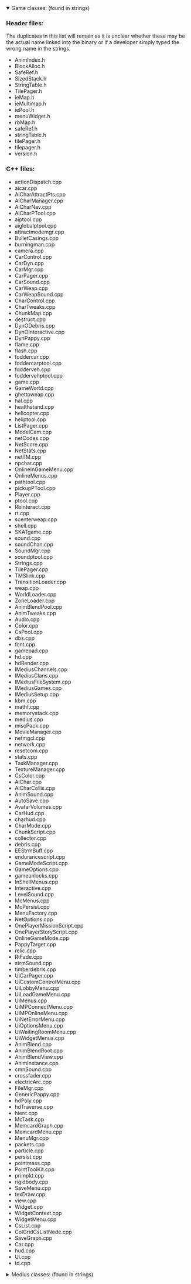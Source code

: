 <details open>
<summary>Game classes: (found in strings)</summary>

### Header files:
The duplicates in this list will remain as it is unclear whether these may be the actual name linked into the binary or if a developer simply typed the wrong name in the strings.
- AnimIndex.h
- BlockAlloc.h
- SafeRef.h
- SizedStack.h
- StringTable.h
- TilePager.h
- ieMap.h
- ieMultimap.h
- iePool.h
- menuWidget.h
- rbMap.h
- safeRef.h
- stringTable.h
- tilePager.h
- tilepager.h
- version.h

### C++ files:
- actionDispatch.cpp
- aicar.cpp
- AiCharAttractPts.cpp
- AiCharManager.cpp
- AiCharNav.cpp
- AiCharPTool.cpp
- aiptool.cpp
- aiglobalptool.cpp
- attractmodemgr.cpp
- BulletCasings.cpp
- burningman.cpp
- camera.cpp
- CarControl.cpp
- CarDyn.cpp
- CarMgr.cpp
- CarPager.cpp
- CarSound.cpp
- CarWeap.cpp
- CarWeapSound.cpp
- CharControl.cpp
- CharTweaks.cpp
- ChunkMap.cpp
- destruct.cpp
- DynODebris.cpp
- DynOInteractive.cpp
- DynPappy.cpp
- flame.cpp
- flash.cpp
- foddercar.cpp
- foddercarptool.cpp
- fodderveh.cpp
- foddervehptool.cpp
- game.cpp
- GameWorld.cpp
- ghettoweap.cpp
- hal.cpp
- healthstand.cpp
- helicopter.cpp
- heliptool.cpp
- ListPager.cpp
- ModelCam.cpp
- netCodes.cpp
- NetScore.cpp
- NetStats.cpp
- netTM.cpp
- npchar.cpp
- OnlineInGameMenu.cpp
- OnlineMenus.cpp
- pathtool.cpp
- pickupPTool.cpp
- Player.cpp
- ptool.cpp
- RbInteract.cpp
- rt.cpp
- scenterweap.cpp
- shell.cpp
- SKATgame.cpp
- sound.cpp
- soundChan.cpp
- SoundMgr.cpp
- soundptool.cpp
- Strings.cpp
- TilePager.cpp
- TMSlink.cpp
- TransitionLoader.cpp
- weap.cpp
- WorldLoader.cpp
- ZoneLoader.cpp
- AnimBlendPool.cpp
- AnimTweaks.cpp
- Audio.cpp
- Color.cpp
- CsPool.cpp
- dbs.cpp
- font.cpp
- gamepad.cpp
- hd.cpp
- hdRender.cpp
- IMediusChannels.cpp
- IMediusClans.cpp
- IMediusFileSystem.cpp
- IMediusGames.cpp
- IMediusSetup.cpp
- kbm.cpp
- mathf.cpp
- memorystack.cpp
- medius.cpp
- miscPack.cpp
- MovieManager.cpp
- netmgcl.cpp
- network.cpp
- resetcom.cpp
- stats.cpp
- TaskManager.cpp
- TextureManager.cpp
- CsColor.cpp
- AiChar.cpp
- AiCharCollis.cpp
- AnimSound.cpp
- AutoSave.cpp
- AvatarVolumes.cpp
- CarHud.cpp
- charhud.cpp
- CharMode.cpp
- ChunkScript.cpp
- collector.cpp
- debris.cpp
- EEStrmBuff.cpp
- endurancescript.cpp
- GameModeScript.cpp
- GameOptions.cpp
- gameunlocks.cpp
- InShellMenus.cpp
- Interactive.cpp
- LevelSound.cpp
- McMenus.cpp
- McPersist.cpp
- MenuFactory.cpp
- NetOptions.cpp
- OnePlayerMissionScript.cpp
- OnePlayerStoryScript.cpp
- OnlineGameMode.cpp
- PappyTarget.cpp
- relic.cpp
- RtFade.cpp
- strmSound.cpp
- timberdebris.cpp
- UiCarPager.cpp
- UiCustomControlMenu.cpp
- UiLobbyMenu.cpp
- UiLoadGameMenu.cpp
- UiMenus.cpp
- UiMPConnectMenu.cpp
- UiMPOnlineMenu.cpp
- UiNetErrorMenu.cpp
- UiOptionsMenu.cpp
- UiWaitingRoomMenu.cpp
- UiWidgetMenus.cpp
- AnimBlend.cpp
- AnimBlendRoot.cpp
- AnimBlendView.cpp
- AnimInstance.cpp
- cmnSound.cpp
- crossfader.cpp
- electricArc.cpp
- FileMgr.cpp
- GenericPappy.cpp
- hdPoly.cpp
- hdTraverse.cpp
- hierc.cpp
- McTask.cpp
- MemcardGraph.cpp
- MemcardMenu.cpp
- MenuMgr.cpp
- packets.cpp
- particle.cpp
- persist.cpp
- pointmass.cpp
- PointToolKit.cpp
- primpkt.cpp
- rigidbody.cpp
- SaveMenu.cpp
- texDraw.cpp
- view.cpp
- Widget.cpp
- WidgetContext.cpp
- WidgetMenu.cpp
- CsList.cpp
- ColGridCsListNode.cpp
- SaveGraph.cpp
- Car.cpp
- hud.cpp
- Ui.cpp
- td.cpp
</details>

<details>
<summary>Medius classes: (found in strings)</summary>

- /projects/rtime/CVS/dme_client/src/Dme.c
- /projects/rtime/CVS/dme_client/src/DmeGameFind.c
- /projects/rtime/CVS/dme_client/src/DmeGameFind.h
- /projects/rtime/CVS/dme_client/src/DmeInterfaceManager.c
- /projects/rtime/CVS/dme_client/include/DmeInterfaceManager.h
- /projects/rtime/CVS/dme_client/src/DmeLocal.c
- /projects/rtime/CVS/dme_client/include/DmeLocal.h
- /projects/rtime/CVS/dme_client/src/DmeMessage.c
- /projects/rtime/CVS/dme_client/include/DmeMessage.h
- /projects/rtime/CVS/dme_client/src/DmeMetrics.c
- /projects/rtime/CVS/dme_client/include/DmeMetrics.h
- /projects/rtime/CVS/dme_client/src/DmeRegister.c
- /projects/rtime/CVS/dme_client/src/DmeToken.c
- /projects/rtime/CVS/dme_client/include/DmeToken.h
- /projects/rtime/CVS/rt_comm/src/rt_comm.c
- /projects/rtime/CVS/rt_comm/include/rt_comm.h
- /projects/rtime/CVS/rt_comm/include/rt_comm_platinterface.h
- /projects/rtime/CVS/rt_crypt/src/rt_crypt_public.c
- /projects/rtime/CVS/rt_util/rt_memory.c
- /projects/rtime/CVS/rt_util/rt_memory.h
- /projects/rtime/CVS/rt_util/rt_msg_util.c
- /projects/rtime/CVS/rt_util/rt_msg_util.h
- /projects/rtime/CVS/rt_util/rt_mtrandgen.c
- /projects/rtime/CVS/rt_util/rt_mtrandgen.h
- /projects/rtime/CVS/rt_util/rt_mtrandgen_platform.h
- /projects/rtime/CVS/rt_util/rt_mutex.c
- /projects/rtime/CVS/rt_util/rt_mutex.h
- /projects/rtime/CVS/rt_util/ps2/rt_mutex_platform.c
- /projects/rtime/CVS/rt_util/ps2/rt_mutex_platform.h
- /projects/rtime/CVS/rt_util/rt_parse.c
- /projects/rtime/CVS/rt_util/rt_parse.h
- /projects/rtime/CVS/rt_util/rt_time.c
- /projects/rtime/CVS/rt_util/rt_time.h
- /projects/rtime/CVS/rt_util/ps2/rt_time_platform.c
- /projects/rtime/CVS/rt_util/ps2/rt_time_platform.h
- /projects/rtime/CVS/rt_util/rt_timebase.c
- /projects/rtime/CVS/rt_util/rt_timebase.h
- /projects/rtime/CVS/rt_util/rt_token.c
- /projects/rtime/CVS/rt_util/rt_token.h
- /projects/rtime/CVS/dme_client/src/DmeList.c
- /projects/rtime/CVS/MediusClientLibrary/src/MediusClans.c
- /projects/rtime/CVS/MediusClientLibrary/src/MediusClient.c
- /projects/rtime/CVS/MediusClientLibrary/src/MediusClientLocal.h
- /projects/rtime/CVS/MediusDList/src/MediusDList.c
- /projects/rtime/CVS/MediusDList/include/MediusDList.h
- /projects/rtime/CVS/MediusDList/src/MediusDList_shared.c
- /projects/rtime/CVS/MediusDList/include/MediusDList_shared.h
- /projects/rtime/CVS/MediusDList/src/MediusDPlayerList.c
- /projects/rtime/CVS/MediusDList/src/MediusDType.c
- /projects/rtime/CVS/MediusDList/include/MediusDType.h
- /projects/rtime/CVS/MediusClientLibrary/src/MediusFileServices.c
- /projects/rtime/CVS/MediusMessage/src/MediusMessage.c
- /projects/rtime/CVS/MediusMessage/include/MediusMessage.h
- /projects/rtime/CVS/MediusClientLibrary/src/register.c
- /projects/rtime/CVS/MediusCommon/src/mc_register.h
- /projects/rtime/CVS/MediusClientLibrary/src/stringmanager.c
- /projects/rtime/CVS/MediusClientLibrary/src/stringmanager.h
- /projects/rtime/CVS/MediusClientLibrary/src/MediusBilling.c
- /projects/rtime/CVS/MediusDList/src/MediusDArgList.c
- /projects/rtime/CVS/MediusDList/src/MediusDField.c
- /projects/rtime/CVS/MediusDList/include/MediusDField.h
- /projects/rtime/CVS/MediusDList/src/MediusDMetaType.c
- /projects/rtime/CVS/MediusDList/include/MediusDMetaType.h
- /projects/rtime/CVS/MediusDList/include/MediusDMetaType_protected.h
- /projects/rtime/CVS/MediusClientLibrary/src/callback.c
- /projects/rtime/CVS/MediusClientLibrary/src/callback.h
- /projects/rtime/CVS/MediusClientLibrary/src/mbill_cache.c
- /projects/rtime/CVS/MediusClientLibrary/src/mbill_cache.h
- /projects/rtime/CVS/MediusClientLibrary/src/mbill_register.c
- /projects/rtime/CVS/MediusCommon/src/mc_register.h
- /projects/rtime/CVS/rt_util/rt_hash.c
- /projects/rtime/CVS/rt_util/rt_hash.h
- /projects/rtime/CVS/rt_util/rt_hash_.h
- /projects/rtime/CVS/MediusClientLibrary/src/mbill_callback.c
- /projects/rtime/CVS/MediusClientLibrary/src/mbill_callback.h
- /projects/rtime/CVS/MediusGameCommLibrary/src/mcl.c
- /projects/rtime/CVS/MediusGameCommLibrary/src/mgcl_local.h
- /projects/rtime/CVS/dme_object/src/DmeObject.c
- /projects/rtime/CVS/dme_object/src/DmeObjectMessage.c
- /projects/rtime/CVS/dme_object/src/DmeObjectMessage.h
- /projects/rtime/CVS/dme_object/src/DmeObjectRegister.c
- /projects/rtime/CVS/dme_object/src/ClientMgr.c
- /projects/rtime/CVS/dme_object/src/ClientMgr.h
- /projects/rtime/CVS/rt_udp/src/rt_p2p.c
- /projects/rtime/CVS/rt_udp/include/rt_p2p.h
- /projects/rtime/CVS/rt_udp/src/grids.h
- /projects/rtime/CVS/rt_udp/src/rt_udp.c
- /projects/rtime/CVS/rt_udp/include/rt_udp.h
- /projects/rtime/CVS/rt_udp/src/rt_udp_mgr.c
- /projects/rtime/CVS/rt_upnp/src/rt_upnp.c
- /projects/rtime/CVS/rt_upnp/include/rt_upnp.h
- /projects/rtime/CVS/rt_util/rt_list_buf.c
- /projects/rtime/CVS/rt_util/rt_list_buf.h
- /projects/rtime/CVS/rt_comm/src/ps2/scei/rt_comm_platform.c
- /projects/rtime/CVS/StreamMedia/src/StreamMedia.c
- /projects/rtime/CVS/StreamMedia/src/StreamMedia.h
- /projects/rtime/CVS/StreamMedia/src/codec.c
- /projects/rtime/CVS/StreamMedia/src/codec.h
- /projects/rtime/CVS/StreamMedia/src/sequence.c
- /projects/rtime/CVS/StreamMedia/src/sequence.h
- /projects/rtime/CVS/StreamMedia/src/vsequence.c
- /projects/rtime/CVS/StreamMedia/src/vsequence.h
- /projects/rtime/CVS/rt_msg/src/rt_msg_client/rt_msg_client.c
- /projects/rtime/CVS/rt_msg/include/rt_msg_client/rt_msg_client.h
- /projects/rtime/CVS/rt_msg/src/common/rt_msg.h
- /projects/rtime/CVS/rt_util/ps2/rt_ac_util.c
- /projects/rtime/CVS/rt_util/rt_ac_util.h
- /projects/rtime/CVS/rt_crypt/src/rt_crypt.c
- /projects/rtime/CVS/rt_crypt/include/rt_crypt.h
- /projects/rtime/CVS/rt_crypt/include/rt_crypt_internal.h
- /projects/rtime/CVS/rt_crypt/src/RSA.c
- /projects/rtime/CVS/rt_crypt/src/RSA.h
- /projects/rtime/CVS/rt_crypt/src/SHA1.c
- /projects/rtime/CVS/rt_crypt/include/SHA1.h
- /projects/rtime/CVS/libnetb/src/ee/libnetb_ex.c
- /projects/rtime/CVS/rt_util/rt_circ_buf.c
- /projects/rtime/CVS/rt_util/rt_circ_buf.h
- /projects/rtime/CVS/rt_util/rt_ip.c
- /projects/rtime/CVS/rt_util/rt_ip.h
- /projects/rtime/CVS/rt_util/rt_pack.c
- /projects/rtime/CVS/rt_util/rt_pack.h
- /projects/rtime/CVS/rt_util/rt_string.c
- /projects/rtime/CVS/rt_util/rt_string.h
</details>
